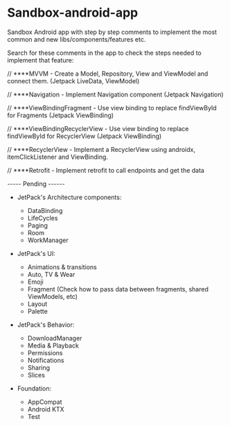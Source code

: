 # Sandbox-android-app
Sandbox Android app with step by step comments to implement the most common and new libs/components/features etc.

Search for these comments in the app to check the steps needed to implement that feature:

// ****MVVM - Create a Model, Repository, View and ViewModel and connect them. (Jetpack LiveData, ViewModel)

// ****Navigation - Implement Navigation component (Jetpack Navigation)

// ****ViewBindingFragment - Use view binding to replace findViewById for Fragments (Jetpack ViewBinding)

// ****ViewBindingRecyclerView - Use view binding to replace findViewById for RecyclerView (Jetpack ViewBinding)

// ****RecyclerView - Implement a RecyclerView using androidx, itemClickListener and ViewBinding.

// ****Retrofit - Implement retrofit to call endpoints and get the data


----- Pending ------

- JetPack's Architecture components:

  * DataBinding
  * LifeCycles
  * Paging
  * Room
  * WorkManager

- JetPack's UI:

  * Animations & transitions
  * Auto, TV & Wear
  * Emoji
  * Fragment (Check how to pass data between fragments, shared ViewModels, etc)
  * Layout
  * Palette

- JetPack's Behavior:

  * DownloadManager
  * Media & Playback
  * Permissions
  * Notifications
  * Sharing
  * Slices

- Foundation:

  * AppCompat
  * Android KTX
  * Test


